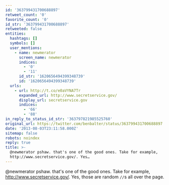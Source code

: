 ```yaml
---
id: '363799431700688897'
retweet_count: '0'
favorite_count: '0'
id_str: '363799431700688897'
retweeted: false
entities:
  hashtags: []
  symbols: []
  user_mentions:
    - name: newmerator
      screen_name: newmerator
      indices:
        - '0'
        - '11'
      id_str: '1620656494399348739'
      id: '1620656494399348739'
  urls:
    - url: http://t.co/e0aVYNA7Tr
      expanded_url: http://www.secretservice.gov/
      display_url: secretservice.gov
      indices:
        - '66'
        - '88'
in_reply_to_status_id_str: '363797821985525760'
original_url: https://twitter.com/benbalter/status/363799431700688897
date: '2013-08-03T23:11:58.000Z'
sitemap: false
robots: noindex
reply: true
title: >-
  @newmerator pshaw. that's one of the good ones. Take for example,
  http://www.secretservice.gov/. Yes…
---
```


@newmerator pshaw. that's one of the good ones. Take for example, http://www.secretservice.gov/. Yes, those are random `//`s all over the page.